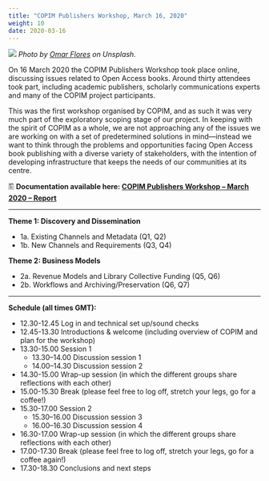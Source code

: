 ```yaml
---
title: "COPIM Publishers Workshop, March 16, 2020"
weight: 10
date: 2020-03-16
---
```

![](images/omar-flores-MOO6k3RaiwE-unsplash-cropped.jpg)
*Photo by [Omar Flores](https://unsplash.com/@omarg247?utm_source=unsplash&utm_medium=referral&utm_content=creditCopyText) on Unsplash.*


On 16 March 2020 the COPIM Publishers Workshop took place online, discussing issues related to Open Access books. Around thirty attendees took part, including academic publishers, scholarly communications experts and many of the COPIM project participants.

This was the first workshop organised by COPIM, and as such it was very much part of the exploratory scoping stage of our project. In keeping with the spirit of COPIM as a whole, we are not approaching any of the issues we are working on with a set of predetermined solutions in mind—instead we want to think through the problems and opportunities facing Open Access book publishing with a diverse variety of stakeholders, with the intention of developing infrastructure that keeps the needs of our communities at its centre.

🖺 **Documentation available here: [COPIM Publishers Workshop – March 2020 – Report](https://doi.org/10.21428/785a6451.8e138355)**

---

**Theme 1: Discovery and Dissemination**

* 1a.  Existing Channels and Metadata (Q1, Q2)
* 1b.  New Channels and Requirements (Q3, Q4)

**Theme 2: Business Models**
* 2a.  Revenue Models and Library Collective Funding (Q5, Q6)
* 2b.  Workflows and Archiving/Preservation (Q6, Q7)

---

**Schedule (all times GMT):**

* 12.30-12.45   Log in and technical set up/sound checks
* 12.45-13.30   Introductions & welcome (including overview of COPIM and plan for the workshop)
* 13.30-15.00   Session 1
  * 13.30–14.00   Discussion session 1
  * 14.00–14.30   Discussion session 2
* 14.30-15.00   Wrap-up session (in which the different groups share reflections with each other)
* 15.00-15.30   Break (please feel free to log off, stretch your legs, go for a coffee!)
* 15.30-17.00   Session 2
    * 15.30–16.00   Discussion session 3
    * 16.00–16.30   Discussion session 4
* 16.30-17.00   Wrap-up session (in which the different groups share reflections with each other)
* 17.00-17.30   Break (please feel free to log off, stretch your legs, go for a coffee again!)
* 17.30-18.30   Conclusions and next steps
